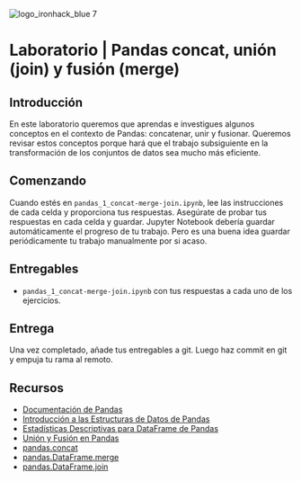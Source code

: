 ![logo_ironhack_blue 7](https://user-images.githubusercontent.com/23629340/40541063-a07a0a8a-601a-11e8-91b5-2f13e4e6b441.png)

# Laboratorio | Pandas concat, unión (join) y fusión (merge)

## Introducción

En este laboratorio queremos que aprendas e investigues algunos conceptos en el contexto de Pandas: concatenar, unir y fusionar. Queremos revisar estos conceptos porque hará que el trabajo subsiguiente en la transformación de los conjuntos de datos sea mucho más eficiente.

## Comenzando

Cuando estés en `pandas_1_concat-merge-join.ipynb`, lee las instrucciones de cada celda y proporciona tus respuestas. Asegúrate de probar tus respuestas en cada celda y guardar. Jupyter Notebook debería guardar automáticamente el progreso de tu trabajo. Pero es una buena idea guardar periódicamente tu trabajo manualmente por si acaso.

## Entregables

- `pandas_1_concat-merge-join.ipynb` con tus respuestas a cada uno de los ejercicios.

## Entrega

Una vez completado, añade tus entregables a git. Luego haz commit en git y empuja tu rama al remoto.

## Recursos

- [Documentación de Pandas](https://pandas.pydata.org/pandas-docs/stable/)
- [Introducción a las Estructuras de Datos de Pandas](https://pandas.pydata.org/pandas-docs/stable/dsintro.html)
- [Estadísticas Descriptivas para DataFrame de Pandas](https://chrisalbon.com/python/data_wrangling/pandas_dataframe_descriptive_stats/)
- [Unión y Fusión en Pandas](https://pandas.pydata.org/pandas-docs/stable/merging.html)
- [pandas.concat](https://pandas.pydata.org/pandas-docs/stable/generated/pandas.concat.html)
- [pandas.DataFrame.merge](https://pandas.pydata.org/pandas-docs/stable/generated/pandas.DataFrame.merge.html)
- [pandas.DataFrame.join](https://pandas.pydata.org/pandas-docs/stable/generated/pandas.DataFrame.join.html)